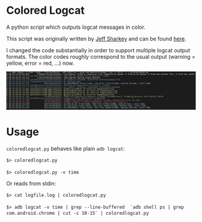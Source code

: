 Colored Logcat
==============

A python script which outputs logcat messages in color.

This script was originally written by [Jeff Sharkey](http://jsharkey.org/blog/) and can be found [here](http://jsharkey.org/downloads/coloredlogcat.pytxt).

I changed the code substantially in order to support multiple logcat output formats. The color codes roughly correspond
to the usual output (warning = yellow, error = red, ...) now.

![example screenshot](./example.png "Colored Logcat")

Usage
=====

`coloredlogcat.py` behaves like plain `adb logcat`:

```
$> coloredlogcat.py

$> coloredlogcat.py -v time
```

Or reads from stdin:

```
$> cat logfile.log | coloredlogcat.py

$> adb logcat -v time | grep --line-buffered  `adb shell ps | grep com.android.chrome | cut -c 10-15` | coloredlogcat.py
```
